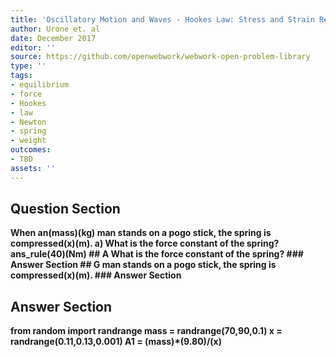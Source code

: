 ```yaml
---
title: 'Oscillatory Motion and Waves - Hookes Law: Stress and Strain Revisited'
author: Urone et. al
date: December 2017
editor: ''
source: https://github.com/openwebwork/webwork-open-problem-library
type: ''
tags:
- equilibrium
- force
- Hookes
- law
- Newton
- spring
- weight
outcomes:
- TBD
assets: ''
---
```


## Question Section 

<b>
When an(mass)(kg) man stands on a pogo stick, the spring is compressed(x)(m).
a)  What is the force constant of the spring? 
ans_rule(40)(Nm)
## A
 What is the force constant of the spring? 
### Answer Section
## G
man stands on a pogo stick, the spring is compressed(x)(m).
### Answer Section


## Answer Section

from random import randrange
mass = randrange(70,90,0.1) 
x = randrange(0.11,0.13,0.001)
A1 = (mass)*(9.80)/(x)